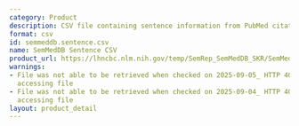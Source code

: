 ```yaml
---
category: Product
description: CSV file containing sentence information from PubMed citations
format: csv
id: semmeddb.sentence.csv
name: SemMedDB Sentence CSV
product_url: https://lhncbc.nlm.nih.gov/temp/SemRep_SemMedDB_SKR/SemMedDB_tables/SENTENCE.csv
warnings:
- File was not able to be retrieved when checked on 2025-09-05_ HTTP 403 error when
  accessing file
- File was not able to be retrieved when checked on 2025-09-04_ HTTP 403 error when
  accessing file
layout: product_detail
---
```

